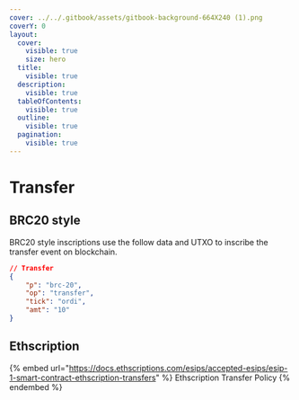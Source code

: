 ```yaml
---
cover: ../../.gitbook/assets/gitbook-background-664X240 (1).png
coverY: 0
layout:
  cover:
    visible: true
    size: hero
  title:
    visible: true
  description:
    visible: true
  tableOfContents:
    visible: true
  outline:
    visible: true
  pagination:
    visible: true
---
```


# Transfer

## BRC20 style

BRC20 style inscriptions use the follow data and UTXO to inscribe the transfer event on blockchain.

```json
// Transfer
{ 
    "p": "brc-20", 
    "op": "transfer", 
    "tick": "ordi", 
    "amt": "10" 
}

```

## Ethscription

{% embed url="https://docs.ethscriptions.com/esips/accepted-esips/esip-1-smart-contract-ethscription-transfers" %}
Ethscription Transfer Policy
{% endembed %}


